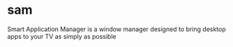 # sam
Smart Application Manager is a window manager designed to bring desktop apps to your TV as simply as possible
